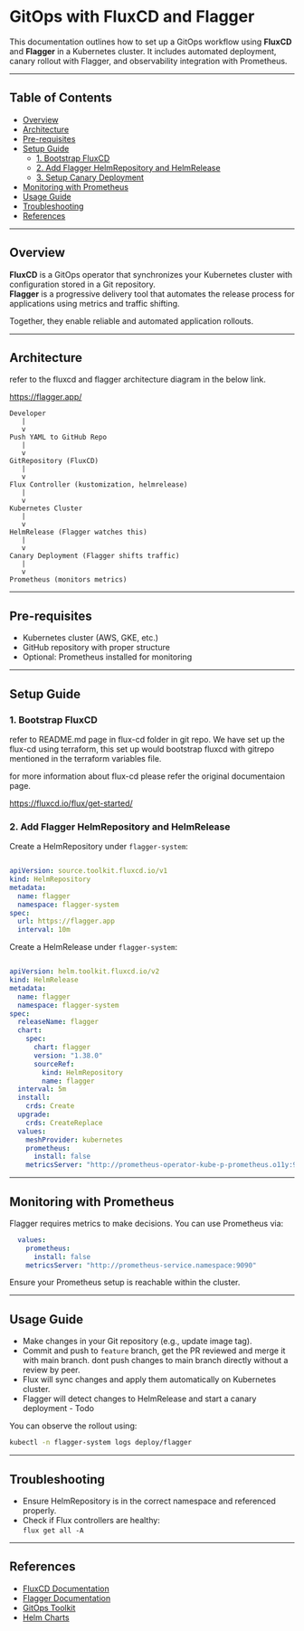 # GitOps with FluxCD and Flagger

This documentation outlines how to set up a GitOps workflow using **FluxCD** and **Flagger** in a Kubernetes cluster. It includes automated deployment, canary rollout with Flagger, and observability integration with Prometheus.

---

## Table of Contents

- [Overview](#overview)
- [Architecture](#architecture)
- [Pre-requisites](#pre-requisites)
- [Setup Guide](#setup-guide)
  - [1. Bootstrap FluxCD](#1-bootstrap-fluxcd)
  - [2. Add Flagger HelmRepository and HelmRelease](#2-add-flagger-helmrepository-and-helmrelease)
  - [3. Setup Canary Deployment](#3-setup-canary-deployment)
- [Monitoring with Prometheus](#monitoring-with-prometheus)
- [Usage Guide](#usage-guide)
- [Troubleshooting](#troubleshooting)
- [References](#references)

---

## Overview

**FluxCD** is a GitOps operator that synchronizes your Kubernetes cluster with configuration stored in a Git repository.  
**Flagger** is a progressive delivery tool that automates the release process for applications using metrics and traffic shifting.

Together, they enable reliable and automated application rollouts.

---

##  Architecture

refer to the fluxcd and flagger architecture diagram in the below link. 

https://flagger.app/

```
Developer
   |
   v
Push YAML to GitHub Repo
   |
   v
GitRepository (FluxCD)
   |
   v
Flux Controller (kustomization, helmrelease)
   |
   v
Kubernetes Cluster
   |
   v
HelmRelease (Flagger watches this)
   |
   v
Canary Deployment (Flagger shifts traffic)
   |
   v
Prometheus (monitors metrics)
```

---

##  Pre-requisites

- Kubernetes cluster (AWS, GKE, etc.)
- GitHub repository with proper structure
- Optional: Prometheus installed for monitoring

---

##  Setup Guide

### 1. Bootstrap FluxCD

refer to README.md page in flux-cd folder in git repo.
We have set up the flux-cd using terraform, this set up would bootstrap fluxcd with gitrepo mentioned in the terraform variables file.

for more information about flux-cd please refer the original documentaion page.

https://fluxcd.io/flux/get-started/

### 2. Add Flagger HelmRepository and HelmRelease

Create a HelmRepository under `flagger-system`:

```yaml

apiVersion: source.toolkit.fluxcd.io/v1
kind: HelmRepository
metadata:
  name: flagger
  namespace: flagger-system
spec:
  url: https://flagger.app
  interval: 10m
```

Create a HelmRelease under `flagger-system`:

```yaml

apiVersion: helm.toolkit.fluxcd.io/v2
kind: HelmRelease
metadata:
  name: flagger
  namespace: flagger-system
spec:
  releaseName: flagger
  chart:
    spec:
      chart: flagger
      version: "1.38.0"
      sourceRef:
        kind: HelmRepository
        name: flagger
  interval: 5m
  install:
    crds: Create
  upgrade:
    crds: CreateReplace
  values:
    meshProvider: kubernetes
    prometheus:
      install: false
    metricsServer: "http://prometheus-operator-kube-p-prometheus.o11y:9090"
```

---


## Monitoring with Prometheus

Flagger requires metrics to make decisions. You can use Prometheus via:

```yaml
  values:
    prometheus:
      install: false
    metricsServer: "http://prometheus-service.namespace:9090"
```

Ensure your Prometheus setup is reachable within the cluster.

---

## Usage Guide

- Make changes in your Git repository (e.g., update image tag).
- Commit and push to `feature` branch, get the PR reviewed and merge it with main branch. dont push changes to main branch directly without a review by peer. 
- Flux will sync changes and apply them automatically on Kubernetes cluster.
- Flagger will detect changes to HelmRelease and start a canary deployment - Todo

You can observe the rollout using:

```bash
kubectl -n flagger-system logs deploy/flagger
```

---

## Troubleshooting

- Ensure HelmRepository is in the correct namespace and referenced properly.
- Check if Flux controllers are healthy:  
  `flux get all -A`

---

## References

- [FluxCD Documentation](https://fluxcd.io/)
- [Flagger Documentation](https://docs.flagger.app/)
- [GitOps Toolkit](https://toolkit.fluxcd.io/)
- [Helm Charts](https://artifacthub.io/packages/helm/flagger/flagger)
